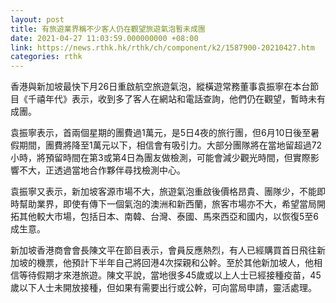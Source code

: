 ```yaml
---
layout: post
title: 有旅遊業界稱不少客人仍在觀望旅遊氣泡暫未成團
date: 2021-04-27 11:03:59.000000000 +08:00
link: https://news.rthk.hk/rthk/ch/component/k2/1587900-20210427.htm
categories: rthk
---
```


香港與新加坡最快下月26日重啟航空旅遊氣泡，縱橫遊常務董事袁振寧在本台節目《千禧年代》表示，收到多了客人在網站和電話查詢，他們仍在觀望，暫時未有成團。

袁振寧表示，首兩個星期的團費過1萬元，是5日4夜的旅行團，但6月10日後至暑假期間，團費將降至1萬元以下，相信會有吸引力。大部分團隊將在當地留超過72小時，將預留時間在第3或第4日為團友做檢測，可能會減少觀光時間，但實際影響不大，正透過當地合作夥伴尋找檢測中心。

袁振寧又表示，新加坡客源市場不大，旅遊氣泡重啟後價格昂貴、團隊少，不能即時幫助業界，即使有傳下一個氣泡的澳洲和新西蘭，旅客市場亦不大，希望當局開拓其他較大市場，包括日本、南韓、台灣、泰國、馬來西亞和國内，以恢復5至6成生意。

新加坡香港商會會長陳文平在節目表示，會員反應熱烈，有人已經購買首日飛往新加坡的機票，他預計下半年自己將回港4次探親和公幹。至於其他新加坡人，他相信等待假期才來港旅遊。陳文平說，當地很多45歲或以上人士已經接種疫苗，45歲以下人士未開放接種，但如果有需要出行或公幹，可向當局申請，靈活處理。
